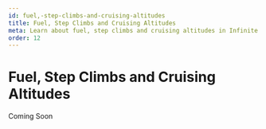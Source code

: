 ```yaml
---
id: fuel,-step-climbs-and-cruising-altitudes
title: Fuel, Step Climbs and Cruising Altitudes
meta: Learn about fuel, step climbs and cruising altitudes in Infinite Flight.
order: 12
---
```


# Fuel, Step Climbs and Cruising Altitudes



Coming Soon